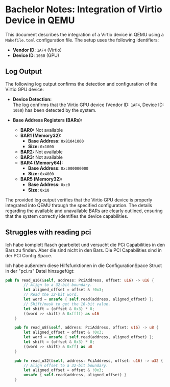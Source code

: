 # Bachelor Notes: Integration of Virtio Device in QEMU

This document describes the integration of a Virtio device in QEMU using a `Makefile.toml` configuration file. The setup uses the following identifiers:

- **Vendor ID**: `1AF4` (Virtio)
- **Device ID**: `1050` (GPU)

## Log Output

The following log output confirms the detection and configuration of the Virtio GPU device:
- **Device Detection:**  
  The log confirms that the Virtio GPU device (Vendor ID: `1AF4`, Device ID: `1050`) has been detected by the system.

- **Base Address Registers (BARs):**  
  - **BAR0:** Not available  
  - **BAR1 (Memory32):**  
    - **Base Address:** `0x81041000`  
    - **Size:** `0x1000`  
  - **BAR2:** Not available  
  - **BAR3:** Not available  
  - **BAR4 (Memory64):**  
    - **Base Address:** `0xc000000000`  
    - **Size:** `0x4000`  
  - **BAR5 (Memory32):**  
    - **Base Address:** `0xc0`  
    - **Size:** `0x10`

The provided log output verifies that the Virtio GPU device is properly integrated into QEMU through the specified configuration. The details regarding the available and unavailable BARs are clearly outlined, ensuring that the system correctly identifies the device capabilities.

## Struggles with reading pci 

Ich habe komplett flasch gearbeitet und versucht die PCi Capabilities in den Bars zu finden. Aber die sind nicht in den Bars. Die PCI Capabilities sind in der PCI Config Space.

Ich habe außerdem diese Hilfsfunktionen in die ConfigurationSpace Struct in der "pci.rs" Datei hinzugefügt:
```rust
pub fn read_u16(&self, address: PciAddress, offset: u16) -> u16 {
        // Align to a 32-bit boundary.
        let aligned_offset = offset & !0x3;
        // Read the 32-bit word.
        let word = unsafe { self.read(address, aligned_offset) };
        // Shift/mask to get the 16-bit value.
        let shift = (offset & 0x3) * 8;
        ((word >> shift) & 0xffff) as u16
    }

    pub fn read_u8(&self, address: PciAddress, offset: u16) -> u8 {
        let aligned_offset = offset & !0x3;
        let word = unsafe { self.read(address, aligned_offset) };
        let shift = (offset & 0x3) * 8;
        ((word >> shift) & 0xff) as u8
    }

    pub fn read_u32(&self, address: PciAddress, offset: u16) -> u32 {
        // Align offset to a 32-bit boundary.
        let aligned_offset = offset & !0x3;
        unsafe { self.read(address, aligned_offset) }
    }
```

